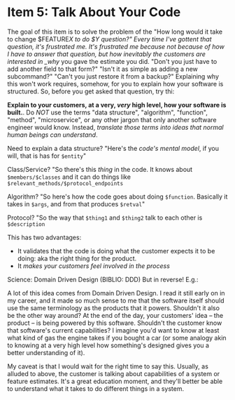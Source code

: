 # Item 5: Talk About Your Code

The goal of this item is to solve the problem of the "How long would it take to change $FEATURE*X to do $Y question?" Every time I've gottent that question, it's frustrated me. It's frustrated me because not because of how I have to answer that question, but how inevitably the customers are interested in \_why* you gave the estimate you did. "Don't you just have to add another field to that form?" "Isn't it as simple as adding a new subcommand?" "Can't you just restore it from a backup?" Explaining why this won't work requires, somehow, for you to explain how your software is structured. So, before you get asked that question, try thi:

**Explain to your customers, at a very, _very_ high level, how your software is built.**. Do _NOT_ use the terms "data structure", "algorithm", "function", "method", "microservice", or any other jargon that only another software engineer would know. Instead, _translate those terms into ideas that normal human beings can understand_.

Need to explain a data structure? "Here's the _code's mental model_, if you will, that is has for `$entity`"

Class/Service? "So there's this _thing_ in the code. It knows about `$members/$classes` and it can do things like `$relevant_methods/$protocol_endpoints`

Algorithm? "So here's how the code goes about doing `$function`. Basically it takes in `$args`, and from that produces
`$retval`"

Protocol? "So the way that `$thing1` and `$thing2` talk to each other is `$description`

This has two advantages:

- It validates that the code is doing what the customer expects it to be doing: aka the right thing for the product.
- It _makes your customers feel involved in the process_

Science: Domain Driven Design (BIBLIO: DDD) But in reverse! E.g.:

A lot of this idea comes from Domain Driven Design. I read it still early on in my career, and it made so much sense to me that the software itself should use the same terminology as the products that it powers. Shouldn't it also be the other way around? At the end of the day, your customers' idea – the product – is being powered by this software. Shouldn't the customer know that software's current capabilities? I imagine you'd want to know at least what kind of gas the engine takes if you bought a car (or some analogy akin to knowing at a very high level how something's designed gives you a better understanding of it).

My caveat is that I would wait for the right time to say this. Usually, as alluded to above, the customer is talking about capabilities of a system or feature estimates. It's a great education moment, and they'll better be able to understand what it takes to do different things in a system.
